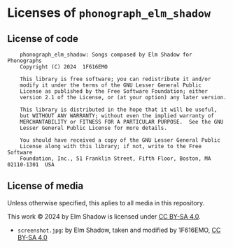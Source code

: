# Licenses of `phonograph_elm_shadow`

## License of code

```
    phonograph_elm_shadow: Songs composed by Elm Shadow for Phonographs
    Copyright (C) 2024  1F616EMO

    This library is free software; you can redistribute it and/or
    modify it under the terms of the GNU Lesser General Public
    License as published by the Free Software Foundation; either
    version 2.1 of the License, or (at your option) any later version.

    This library is distributed in the hope that it will be useful,
    but WITHOUT ANY WARRANTY; without even the implied warranty of
    MERCHANTABILITY or FITNESS FOR A PARTICULAR PURPOSE.  See the GNU
    Lesser General Public License for more details.

    You should have received a copy of the GNU Lesser General Public
    License along with this library; if not, write to the Free Software
    Foundation, Inc., 51 Franklin Street, Fifth Floor, Boston, MA  02110-1301  USA
```

## License of media

Unless otherwise specified, this aplies to all media in this repository.

This work © 2024 by Elm Shadow is licensed under [CC BY-SA 4.0](http://creativecommons.org/licenses/by-sa/4.0/).

* `screenshot.jpg`: by Elm Shadow, taken and modified by 1F616EMO, [CC BY-SA 4.0](http://creativecommons.org/licenses/by-sa/4.0/)
